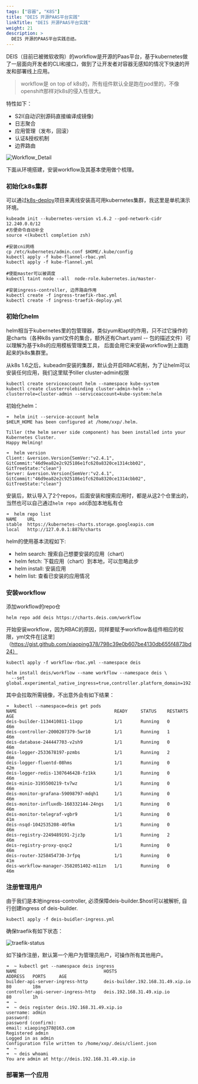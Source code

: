 ```yaml
---
tags: ["容器", "K8S"]
title: "DEIS 开源PAAS平台实践"
linkTitle: "DEIS 开源PAAS平台实践"
weight: 21
description: >
  DEIS 开源的PAAS平台实践总结。 
---
```


DEIS（目前已被微软收购）的workflow是开源的Paas平台，基于kubernetes做了一层面向开发者的CLI和接口，做到了让开发者对容器无感知的情况下快速的开发和部署线上应用。

> workflow是 on top of k8s的，所有组件默认全是跑在pod里的，不像openshift那样对k8s的侵入性很大。

特性如下：
  - S2I(自动识别源码直接编译成镜像)
  - 日志聚合
  - 应用管理（发布，回滚）
  - 认证&授权机制
  - 边界路由

![Workflow_Detail](/Workflow_Detail.png)

下面从环境搭建，安装workflow及其基本使用做个梳理。

### 初始化k8s集群

  可以通过[k8s-deploy](https://github.com/xiaoping378/k8s-deploy)项目来离线安装高可用kubernetes集群，我这里是单机演示环境。

    kubeadm init --kubernetes-version v1.6.2 --pod-network-cidr 12.240.0.0/12
    #方便命令自动补全
    source <(kubectl completion zsh)

    #安装cni网络
    cp /etc/kubernetes/admin.conf $HOME/.kube/config
    kubectl apply -f kube-flannel-rbac.yml
    kubectl apply -f kube-flannel.yml

    #使能master可以被调度
    kubectl taint node --all  node-role.kubernetes.io/master-

    #安装ingress-controller, 边界路由作用
    kubectl create -f ingress-traefik-rbac.yml
    kubectl create -f ingress-traefik-deploy.yml

### 初始化helm

  helm相当于kubernetes里的包管理器，类似yum和apt的作用，只不过它操作的是charts（各种k8s yaml文件的集合，额外还有Chart.yaml -- 包的描述文件）可以理解为基于k8s的应用模板管理类工具， 后面会用它来安装workflow到上面跑起来的k8s集群里。

  从k8s 1.6之后，kubeadm安装的集群，默认会开启RBAC机制，为了让helm可以安装任何应用，我们这里赋予tiller cluster-admin权限

    kubectl create serviceaccount helm --namespace kube-system
    kubectl create clusterrolebinding cluster-admin-helm --clusterrole=cluster-admin --serviceaccount=kube-system:helm

  初始化helm：

    ➜  helm init --service-account helm
    $HELM_HOME has been configured at /home/xxp/.helm.

    Tiller (the helm server side component) has been installed into your Kubernetes Cluster.
    Happy Helming!

    ➜  helm version
    Client: &version.Version{SemVer:"v2.4.1", GitCommit:"46d9ea82e2c925186e1fc620a8320ce1314cbb02", GitTreeState:"clean"}
    Server: &version.Version{SemVer:"v2.4.1", GitCommit:"46d9ea82e2c925186e1fc620a8320ce1314cbb02", GitTreeState:"clean"}


  安装后，默认导入了2个repos，后面安装和搜索应用时，都是从这2个仓里出的，当然也可以自己通过`helm repo add`添加本地私有仓

    ➜  helm repo list
    NAME  	URL                                             
    stable	https://kubernetes-charts.storage.googleapis.com
    local 	http://127.0.0.1:8879/charts                    

  helm的使用基本流程如下:

  - helm search:    搜索自己想要安装的应用（chart）
  - helm fetch:     下载应用（chart）到本地，可以忽略此步
  - helm install:   安装应用
  - helm list:      查看已安装的应用情况

### 安装workflow

  添加workflow的repo仓

    helm repo add deis https://charts.deis.com/workflow

  开始安装workflow，因为RBAC的原因，同样要赋予workflow各组件相应的权限，yml文件在[这里]（https://gist.github.com/xiaoping378/798c39e0b607be4130db655f4873bd24）

    kubectl apply -f workflow-rbac.yml --namespace deis

    helm install deis/workflow --name workflow --namespace deis \
      --set global.experimental_native_ingress=true,controller.platform_domain=192.168.31.49.xip.io

  其中会拉取所需镜像，不出意外会有如下结果：

    ➜  kubectl --namespace=deis get pods
    NAME                                     READY     STATUS    RESTARTS   AGE
    deis-builder-1134410811-11xpp            1/1       Running   0          46m
    deis-controller-2000207379-5wr10         1/1       Running   1          46m
    deis-database-244447703-v2sh9            1/1       Running   0          46m
    deis-logger-2533678197-pzmbs             1/1       Running   2          46m
    deis-logger-fluentd-08hms                1/1       Running   0          42m
    deis-logger-redis-1307646428-fz1kk       1/1       Running   0          46m
    deis-minio-3195500219-tv7wz              1/1       Running   0          46m
    deis-monitor-grafana-59098797-mdqh1      1/1       Running   0          46m
    deis-monitor-influxdb-168332144-24ngs    1/1       Running   0          46m
    deis-monitor-telegraf-vgbr9              1/1       Running   0          41m
    deis-nsqd-1042535208-40fkm               1/1       Running   0          46m
    deis-registry-2249489191-2jz3p           1/1       Running   2          46m
    deis-registry-proxy-qsqc2                1/1       Running   0          46m
    deis-router-3258454730-3rfpq             1/1       Running   0          41m
    deis-workflow-manager-3582051402-m11zn   1/1       Running   0          46m


### 注册管理用户

  由于我们是本地ingress-controller, 必须保障deis-builder.$host可以被解析, 自行创建ingress of deis-builder.

    kubectl apply -f deis-buidler-ingress.yml

  确保traefik有如下状态：

  ![traefik-status](/traefik-status.png)

  如下操作注册，默认第一个用户为管理员用户，可操作所有其他用户。

    ➜  ~ kubectl get --namespace deis ingress
    NAME                                 HOSTS                               ADDRESS   PORTS     AGE
    builder-api-server-ingress-http      deis-builder.192.168.31.49.xip.io             80        18m
    controller-api-server-ingress-http   deis.192.168.31.49.xip.io                     80        1h
    ➜  ~
    ➜  ~ deis register deis.192.168.31.49.xip.io
    username: admin  
    password:
    password (confirm):
    email: xiaoping378@163.com
    Registered admin
    Logged in as admin
    Configuration file written to /home/xxp/.deis/client.json
    ➜  ~
    ➜  ~ deis whoami
    You are admin at http://deis.192.168.31.49.xip.io


### 部署第一个应用
